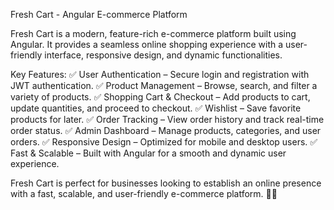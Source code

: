 Fresh Cart - Angular E-commerce Platform

Fresh Cart is a modern, feature-rich e-commerce platform built using Angular. It provides a seamless online shopping experience with a user-friendly interface, responsive design, and dynamic functionalities.

Key Features:
✅ User Authentication – Secure login and registration with JWT authentication.
✅ Product Management – Browse, search, and filter a variety of products.
✅ Shopping Cart & Checkout – Add products to cart, update quantities, and proceed to checkout.
✅ Wishlist – Save favorite products for later.
✅ Order Tracking – View order history and track real-time order status.
✅ Admin Dashboard – Manage products, categories, and user orders.
✅ Responsive Design – Optimized for mobile and desktop users.
✅ Fast & Scalable – Built with Angular for a smooth and dynamic user experience.

Fresh Cart is perfect for businesses looking to establish an online presence with a fast, scalable, and user-friendly e-commerce platform. 🚀🛒
